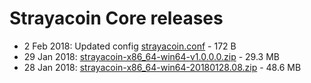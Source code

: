 Strayacoin Core releases
=====================================

- 2 Feb 2018: Updated config [strayacoin.conf](https://www.dropbox.com/s/685rh87cyvymnt9/strayacoin.conf?dl=0) - 172 B
- 29 Jan 2018: [strayacoin-x86_64-win64-v1.0.0.0.zip](https://www.dropbox.com/s/e6ykfcw6lwue7ui/strayacoin-x86_64-win64-v1.0.0.0.zip?dl=0) - 29.3 MB
- 28 Jan 2018: [strayacoin-x86_64-win64-20180128.08.zip](https://drive.google.com/open?id=130CDhJo2GhT_sm3mL2gZ0PuxJ1o7UUx8) - 48.6 MB



